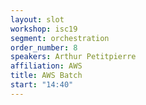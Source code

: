 ```yaml
---
layout: slot
workshop: isc19
segment: orchestration
order_number: 8
speakers: Arthur Petitpierre
affiliation: AWS
title: AWS Batch
start: "14:40"
---
```


